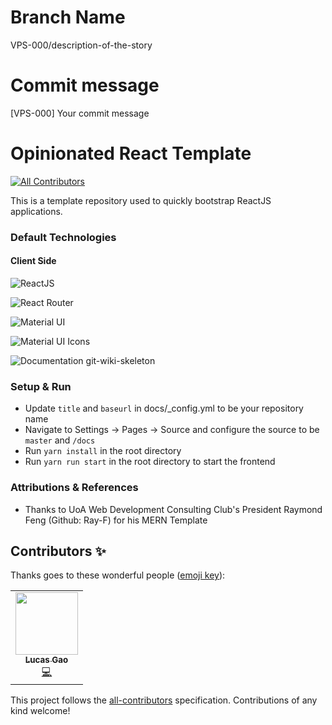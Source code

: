 # Branch Name

VPS-000/description-of-the-story

# Commit message

[VPS-000] Your commit message

# Opinionated React Template

<!-- ALL-CONTRIBUTORS-BADGE:START - Do not remove or modify this section -->

[![All Contributors](https://img.shields.io/badge/all_contributors-1-orange.svg?style=flat-square)](#contributors-)

<!-- ALL-CONTRIBUTORS-BADGE:END -->

This is a template repository used to quickly bootstrap ReactJS applications.

### Default Technologies

#### Client Side

![ReactJS](https://img.shields.io/badge/Framework-React%20JS-lightblue)

![React Router](https://img.shields.io/badge/Routing-react--router-orange)

![Material UI](https://img.shields.io/badge/library-materialui-blue)

![Material UI Icons](https://img.shields.io/badge/library-materialui--icons-green)

![[Documentation git-wiki-skeleton](https://github.com/Drassil/git-wiki-skeleton)](https://img.shields.io/badge/documentation-git--wiki--skeleton-ff69b4)

### Setup & Run

- Update `title` and `baseurl` in docs/\_config.yml to be your repository name
- Navigate to Settings -> Pages -> Source and configure the source to be `master` and `/docs`
- Run `yarn install` in the root directory
- Run `yarn run start` in the root directory to start the frontend

### Attributions & References

- Thanks to UoA Web Development Consulting Club's President Raymond Feng (Github: Ray-F) for his MERN Template

## Contributors ✨

Thanks goes to these wonderful people ([emoji key](https://allcontributors.org/docs/en/emoji-key)):

<!-- ALL-CONTRIBUTORS-LIST:START - Do not remove or modify this section -->
<!-- prettier-ignore-start -->
<!-- markdownlint-disable -->
<table>
  <tr>
    <td align="center"><a href="https://github.com/lucas2005gao"><img src="https://avatars.githubusercontent.com/u/48196609?v=4?s=100" width="100px;" alt=""/><br /><sub><b>Lucas Gao</b></sub></a><br /><a href="https://github.com/lucas2005gao/REACT Template/commits?author=lucas2005gao" title="Code">💻</a></td>
  </tr>
</table>

<!-- markdownlint-restore -->
<!-- prettier-ignore-end -->

<!-- ALL-CONTRIBUTORS-LIST:END -->

This project follows the [all-contributors](https://github.com/all-contributors/all-contributors) specification. Contributions of any kind welcome!
